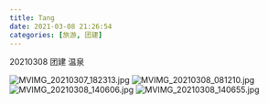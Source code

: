```yaml
---
title: Tang
date: 2021-03-08 21:26:54
categories: [旅游, 团建]
---
```


20210308 团建 温泉

<!-- more -->
![MVIMG_20210307_182313.jpg](https://cdn.jsdelivr.net/gh/cary-hu/blog-image@master/20210308/MVIMG_20210307_182313.jpg)
![MVIMG_20210308_081210.jpg](https://cdn.jsdelivr.net/gh/cary-hu/blog-image@master/20210308/MVIMG_20210308_081210.jpg)
![MVIMG_20210308_140606.jpg](https://cdn.jsdelivr.net/gh/cary-hu/blog-image@master/20210308/MVIMG_20210308_140606.jpg)
![MVIMG_20210308_140655.jpg](https://cdn.jsdelivr.net/gh/cary-hu/blog-image@master/20210308/MVIMG_20210308_140655.jpg)